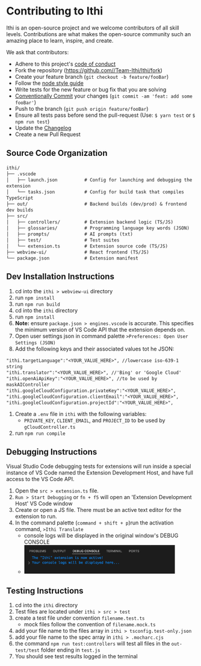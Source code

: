 # Contributing to Ithi

Ithi is an open-source project and we welcome contributors of all skill levels. Contributions are what makes the open-source community such an amazing place to learn, inspire, and create.

We ask that contributors:

- Adhere to this project's [code of conduct](./CODE_OF_CONDUCT.md)
- Fork the repository (https://github.com//Team-Ithi/Ithi/fork)
- Create your feature branch (`git checkout -b feature/fooBar`)
- Follow the [node style guide](https://github.com/felixge/node-style-guide)
- Write tests for the new feature or bug fix that you are solving
- [Conventionally Commit](https://www.conventionalcommits.org/en/v1.0.0/) your changes (`git commit -am 'feat: add some fooBar'`)
- Push to the branch (`git push origin feature/fooBar`)
- Ensure all tests pass before send the pull-request (Use: `$ yarn test` or `$ npm run test`)
- Update the [Changelog](./Ithi/CHANGELOG.md)
- Create a new Pull Request

## Source Code Organization

```
ithi/
├── .vscode
│   ├── launch.json          # Config for launching and debugging the extension
│   └── tasks.json           # Config for build task that compiles TypeScript
├── out/                     # Backend builds (dev/prod) & frontend dev builds
├── src/
│   ├── controllers/         # Extension backend logic (TS/JS)
│   ├── glossaries/          # Programming language key words (JSON)
│   ├── prompts/             # AI prompts (txt)
│   ├── test/                # Test suites
│   └── extension.ts         # Extension source code (TS/JS)
├── webview-ui/              # React frontend (TS/JS)
└── package.json             # Extension manifest
```

## Dev Installation Instructions

1. cd into the `ithi > webview-ui` directory
1. run `npm install`
1. run `npm run build`
1. cd into the `ithi` directory
1. run `npm install`
1. **Note:** ensure `package.json > engines.vscode` is accurate. This specifies the minimum version of VS Code API that the extension depends on.
1. Open user settings json in command palette `>Preferences: Open User Settings (JSON)`
1. Add the following keys and their associated values tot he JSON:

```
"ithi.targetLanguage":"<YOUR_VALUE_HERE>", //lowercase iso-639-1 string
"ithi.translator":"<YOUR_VALUE_HERE>", //'Bing' or 'Google Cloud'
"ithi.openAiApiKey":"<YOUR_VALUE_HERE>", //to be used by maskAIController
"ithi.googleCloudConfiguration.privateKey":"<YOUR_VALUE_HERE>",
"ithi.googleCloudConfiguration.clientEmail":"<YOUR_VALUE_HERE>",
"ithi.googleCloudConfiguration.projectId":"<YOUR_VALUE_HERE>",
```

1. Create a `.env` file in `ithi` with the following variables:
   - `PRIVATE_KEY`, `CLIENT_EMAIL`, and `PROJECT_ID` to be used by `gCloudController.ts`
1. run `npm run compile`

## Debugging Instructions

Visual Studio Code debugging tests for extensions will run inside a special instance of VS Code named the Extension Development Host, and have full access to the VS Code API.

1. Open the `src > extension.ts` file.
1. `Run > Start Debugging` or `fn + f5` will open an 'Extension Development Host' VS Code window
1. Create or open a JS file. There must be an active text editor for the extension to run.
1. In the command palette (`command + shift + p`)run the activation command, `>Ithi Translate`
   - console logs will be displayed in the original window's DEBUG CONSOLE
   - <img src="./images/debug_console.png" width="400" alt="debug_console">

## Testing Instructions

1. cd into the `ithi` directory
1. Test files are located under `ithi > src > test`
1. create a test file under convention `filename.test.ts`
   - mock files follow the convention of `filename.mock.ts`
1. add your file name to the files array in `ithi > tsconfig.test-only.json`
1. add your file name to the spec array in `ithi > .mocharc.cjs`
1. the command `npm run test:controllers` will test all files in the `out-test/test` folder ending in `test.js`
1. You should see test results logged in the terminal
